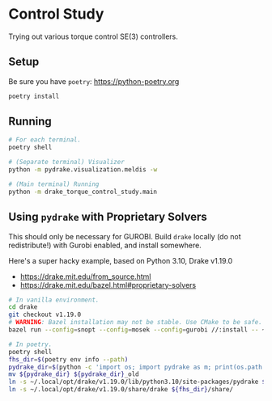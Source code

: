 # Control Study

Trying out various torque control SE(3) controllers.

## Setup

Be sure you have `poetry`: <https://python-poetry.org>

```sh
poetry install
```

## Running

```sh
# For each terminal.
poetry shell

# (Separate terminal) Visualizer
python -m pydrake.visualization.meldis -w

# (Main terminal) Running
python -m drake_torque_control_study.main
```

## Using `pydrake` with Proprietary Solvers

This should only be necessary for GUROBI. Build `drake` locally (do not redistribute!)
with Gurobi enabled, and install somewhere.

Here's a super hacky example, based on Python 3.10, Drake v1.19.0

- <https://drake.mit.edu/from_source.html>
- <https://drake.mit.edu/bazel.html#proprietary-solvers>

```sh
# In vanilla environment.
cd drake
git checkout v1.19.0
# WARNING: Bazel installation may not be stable. Use CMake to be safe.
bazel run --config=snopt --config=mosek --config=gurobi //:install -- ~/.local/opt/drake/v1.19.0

# In poetry.
poetry shell
fhs_dir=$(poetry env info --path)
pydrake_dir=$(python -c 'import os; import pydrake as m; print(os.path.dirname(m.__file__))')
mv ${pydrake_dir} ${pydrake_dir}_old
ln -s ~/.local/opt/drake/v1.19.0/lib/python3.10/site-packages/pydrake ${pydrake_dir}
ln -s ~/.local/opt/drake/v1.19.0/share/drake ${fhs_dir}/share/
```
